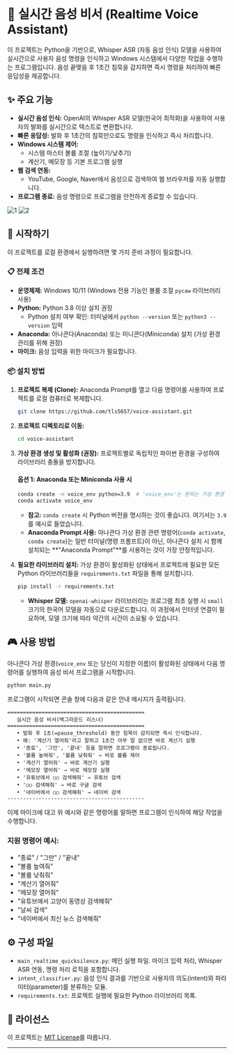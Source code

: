 # 🤖 실시간 음성 비서 (Realtime Voice Assistant)

이 프로젝트는 Python을 기반으로, Whisper ASR (자동 음성 인식) 모델을 사용하여 
실시간으로 사용자 음성 명령을 인식하고 Windows 시스템에서 다양한 작업을 수행하는 프로그램입니다.
음성 끝맺음 후 1초간 침묵을 감지하면 즉시 명령을 처리하여 빠른 응답성을 제공합니다.

## ✨ 주요 기능

* **실시간 음성 인식:** OpenAI의 Whisper ASR 모델(한국어 최적화)을 사용하여 사용자의 발화를 실시간으로 텍스트로 변환합니다.
* **빠른 응답성:** 발화 후 1초간의 침묵만으로도 명령을 인식하고 즉시 처리합니다.
* **Windows 시스템 제어:**
    * 시스템 마스터 볼륨 조절 (높이기/낮추기)
    * 계산기, 메모장 등 기본 프로그램 실행
* **웹 검색 연동:**
    * YouTube, Google, Naver에서 음성으로 검색하여 웹 브라우저를 자동 실행합니다.
* **프로그램 종료:** 음성 명령으로 프로그램을 안전하게 종료할 수 있습니다.

![1](https://github.com/user-attachments/assets/66c1f94c-a8e3-458f-a37d-bd0a5f6b257b)
![2](https://github.com/user-attachments/assets/5808b366-cbb8-463b-a203-5206de7e7159)


## 🚀 시작하기

이 프로젝트를 로컬 환경에서 실행하려면 몇 가지 준비 과정이 필요합니다.

### 📋 전제 조건

* **운영체제:** Windows 10/11 (Windows 전용 기능인 볼륨 조절 `pycaw` 라이브러리 사용)
* **Python:** Python 3.8 이상 설치 권장
    * Python 설치 여부 확인: 터미널에서 `python --version` 또는 `python3 --version` 입력
* **Anaconda:** 아나콘다(Anaconda) 또는 미니콘다(Miniconda) 설치 (가상 환경 관리를 위해 권장)
* **마이크:** 음성 입력을 위한 마이크가 필요합니다.

### 📦 설치 방법

1.  **프로젝트 복제 (Clone):**
    Anaconda Prompt를 열고 다음 명령어를 사용하여 프로젝트를 로컬 컴퓨터로 복제합니다.

    ```bash
    git clone https://github.com/tls5657/voice-assistant.git
    ```

2.  **프로젝트 디렉토리로 이동:**

    ```bash
    cd voice-assistant
    ```
3.  **가상 환경 생성 및 활성화 (권장):**
    프로젝트별로 독립적인 파이썬 환경을 구성하여 라이브러리 충돌을 방지합니다.

    #### **옵션 1: Anaconda 또는 Miniconda 사용 시**

    ```bash
    conda create -n voice_env python=3.9  # 'voice_env'는 원하는 가상 환경 이름, python=3.9는 권장 버전
    conda activate voice_env
    ```
    * **참고:** `conda create` 시 Python 버전을 명시하는 것이 좋습니다. 여기서는 `3.9`를 예시로 들었습니다.
    * **Anaconda Prompt 사용:** 아나콘다 가상 환경 관련 명령어(`conda activate`, `conda create`)는 일반 터미널(명령 프롬프트)이 아닌, 아나콘다 설치 시 함께 설치되는 **"Anaconda Prompt"**를 사용하는 것이 가장 안정적입니다.

        
4.  **필요한 라이브러리 설치:**
    가상 환경이 활성화된 상태에서 프로젝트에 필요한 모든 Python 라이브러리들을 `requirements.txt` 파일을 통해 설치합니다.

    ```bash
    pip install -r requirements.txt
    ```
    * **Whisper 모델:** `openai-whisper` 라이브러리는 프로그램 최초 실행 시 `small` 크기의 한국어 모델을 자동으로 다운로드합니다. 이 과정에서 인터넷 연결이 필요하며, 모델 크기에 따라 약간의 시간이 소요될 수 있습니다.

## 🎮 사용 방법

아나콘다 가상 환경(`voice_env` 또는 당신이 지정한 이름)이 활성화된 상태에서 다음 명령어를 실행하여 음성 비서 프로그램을 시작합니다.

```bash
python main.py
````

프로그램이 시작되면 콘솔 창에 다음과 같은 안내 메시지가 출력됩니다.

```
============================================
   실시간 음성 비서(백그라운드 리스너)
============================================
   • 발화 후 1초(=pause_threshold) 동안 침묵이 감지되면 즉시 인식합니다.
   • 예: '계산기 열어줘'라고 말하고 1초간 아무 말 없으면 바로 계산기 실행
   • '종료', '그만', '끝내' 등을 말하면 프로그램이 종료됩니다.
   • '볼륨 높여줘', '볼륨 낮춰줘' → 바로 볼륨 제어
   • '계산기 열어줘' → 바로 계산기 실행
   • '메모장 열어줘' → 바로 메모장 실행
   • '유튜브에서 ○○ 검색해줘' → 유튜브 검색
   • '○○ 검색해줘' → 바로 구글 검색
   • '네이버에서 ○○ 검색해줘' → 네이버 검색
--------------------------------------------
```

이제 마이크에 대고 위 예시와 같은 명령어를 말하면 프로그램이 인식하여 해당 작업을 수행합니다.

### 지원 명령어 예시:

  * "종료" / "그만" / "끝내"
  * "볼륨 높여줘"
  * "볼륨 낮춰줘"
  * "계산기 열어줘"
  * "메모장 열어줘"
  * "유튜브에서 고양이 동영상 검색해줘"
  * "날씨 검색"
  * "네이버에서 최신 뉴스 검색해줘"

## ⚙️ 구성 파일

  * `main_realtime_quicksilence.py`: 메인 실행 파일. 마이크 입력 처리, Whisper ASR 연동, 명령 처리 로직을 포함합니다.
  * `intent_classifier.py`: 음성 인식 결과를 기반으로 사용자의 의도(intent)와 파라미터(parameter)를 분류하는 모듈.
  * `requirements.txt`: 프로젝트 실행에 필요한 Python 라이브러리 목록.

## 📝 라이선스

이 프로젝트는 [MIT License](https://opensource.org/licenses/MIT)를 따릅니다.

-----

